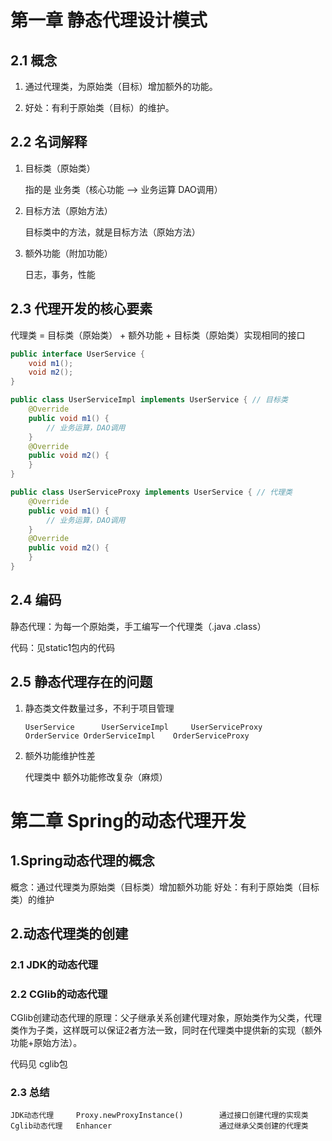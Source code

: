 # 第一章 静态代理设计模式

## 2.1 概念

1. 通过代理类，为原始类（目标）增加额外的功能。

2. 好处：有利于原始类（目标）的维护。

## 2.2 名词解释

1. 目标类（原始类）

   指的是 业务类（核心功能 --> 业务运算 DAO调用）

2. 目标方法（原始方法）

   目标类中的方法，就是目标方法（原始方法）

3. 额外功能（附加功能）

   日志，事务，性能

## 2.3 代理开发的核心要素

代理类 = 目标类（原始类） + 额外功能 + 目标类（原始类）实现相同的接口

```java
public interface UserService {
    void m1();
    void m2();
}

public class UserServiceImpl implements UserService { // 目标类
    @Override
    public void m1() {
        // 业务运算，DAO调用
    }
    @Override
    public void m2() {
    }
}

public class UserServiceProxy implements UserService { // 代理类
    @Override
    public void m1() {
        // 业务运算，DAO调用
    }
    @Override
    public void m2() {
    }
}
```

## 2.4 编码

静态代理：为每一个原始类，手工编写一个代理类（.java .class）

代码：见static1包内的代码

## 2.5 静态代理存在的问题

1. 静态类文件数量过多，不利于项目管理

   ```
   UserService		UserServiceImpl		UserServiceProxy
   OrderService	OrderServiceImpl	OrderServiceProxy
   ```

2. 额外功能维护性差

   代理类中 额外功能修改复杂（麻烦）



# 第二章 Spring的动态代理开发

## 1.Spring动态代理的概念

概念：通过代理类为原始类（目标类）增加额外功能
好处：有利于原始类（目标类）的维护

## 2.动态代理类的创建

### 2.1 JDK的动态代理



### 2.2 CGlib的动态代理

CGlib创建动态代理的原理：父子继承关系创建代理对象，原始类作为父类，代理类作为子类，这样既可以保证2者方法一致，同时在代理类中提供新的实现（额外功能+原始方法）。

代码见 cglib包

### 2.3 总结

```
JDK动态代理    	Proxy.newProxyInstance()		通过接口创建代理的实现类
Cglib动态代理	Enhancer						通过继承父类创建的代理类
```










